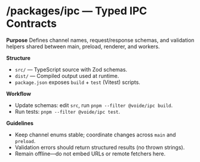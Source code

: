 # /packages/ipc — Typed IPC Contracts

**Purpose**
Defines channel names, request/response schemas, and validation helpers shared
between main, preload, renderer, and workers.

**Structure**
- `src/` — TypeScript source with Zod schemas.
- `dist/` — Compiled output used at runtime.
- `package.json` exposes `build` + `test` (Vitest) scripts.

**Workflow**
- Update schemas: edit `src`, run `pnpm --filter @voide/ipc build`.
- Run tests: `pnpm --filter @voide/ipc test`.

**Guidelines**
- Keep channel enums stable; coordinate changes across `main` and `preload`.
- Validation errors should return structured results (no thrown strings).
- Remain offline—do not embed URLs or remote fetchers here.
